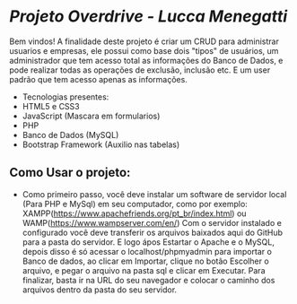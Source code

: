 # _Projeto Overdrive - Lucca Menegatti_

Bem vindos! A finalidade deste projeto é criar um CRUD para administrar usuarios e empresas, ele possui como base dois "tipos" de usuários, um administrador que tem acesso total as informações do Banco de Dados, e pode realizar todas as operações de exclusão, inclusão etc. E um user padrão que tem acesso apenas as informações.

- Tecnologias presentes:
- HTML5 e CSS3
- JavaScript (Mascara em formularios)
- PHP
- Banco de Dados (MySQL)
- Bootstrap Framework (Auxilio nas tabelas)

## Como Usar o projeto:

- Como primeiro passo, você deve instalar um software de servidor local (Para PHP e MySql) em seu computador, como por exemplo: XAMPP(https://www.apachefriends.org/pt_br/index.html) ou WAMP(https://www.wampserver.com/en/) Com o servidor instalado e configurado você deve transferir os arquivos baixados aqui do GitHub para a pasta do servidor. E logo ápos Estartar o Apache e o MySQL, depois disso é só acessar o localhost/phpmyadmin para importar o Banco de dados, ao clicar em Importar, clique no botão Escolher o arquivo, e pegar o arquivo na pasta sql e clicar em Executar. Para finalizar, basta ir na URL do seu navegador e colocar o caminho dos arquivos dentro da pasta do seu servidor.


